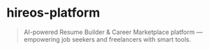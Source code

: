 # hireos-platform
 > AI-powered Resume Builder &amp; Career Marketplace platform — empowering job seekers and freelancers with smart tools.
